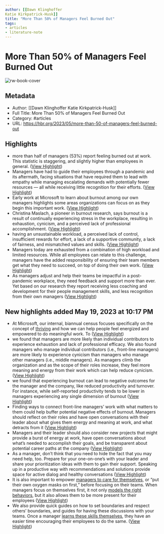 ```yaml
---
author: [[Dawn Klinghoffer
Katie Kirkpatrick-Husk]]
title: "More Than 50% of Managers Feel Burned Out"
tags: 
- articles
- literature-note
---
```

# More Than 50% of Managers Feel Burned Out

![rw-book-cover](https://hbr.org/resources/images/android-chrome-512x512.png)

## Metadata
- Author: [[Dawn Klinghoffer
Katie Kirkpatrick-Husk]]
- Full Title: More Than 50% of Managers Feel Burned Out
- Category: #articles
- URL: https://hbr.org/2023/05/more-than-50-of-managers-feel-burned-out

## Highlights
- more than half of managers (53%) report feeling burned out at work. This statistic is staggering, and slightly higher than employees in general. ([View Highlight](https://read.readwise.io/read/01h0tq0gp7hr95j7nhpb5gyhq1))
- Managers have had to guide their employees through a pandemic and its aftermath, facing situations that have required them to lead with empathy while managing escalating demands with potentially fewer resources — all while receiving little recognition for their efforts. ([View Highlight](https://read.readwise.io/read/01h0tq0t9n081b4tm72wavgfpm))
- Early work at Microsoft to learn about burnout among our own managers highlights some areas organizations can focus on as they begin this important work. ([View Highlight](https://read.readwise.io/read/01h0tq1rdf2h0nnrtqs7zz1bw8))
- Christina Maslach, a pioneer in burnout research, says burnout is a result of continually experiencing stress in the workplace, resulting in exhaustion, cynicism, and a perceived lack of professional accomplishment. ([View Highlight](https://read.readwise.io/read/01h0tq331fj9gzp8vbrap4nsnx))
- having an unsustainable workload, a perceived lack of control, insufficient rewards for effort, a lack of a supportive community, a lack of fairness, and mismatched values and skills. ([View Highlight](https://read.readwise.io/read/01h0tq3cp2n3c9yq8pvnpy5xds))
- Managers today are exhausted from a combination of high workload and limited resources. While all employees can relate to this challenge, managers have the added responsibility of ensuring their team members get what they need to succeed, on top of doing their own work. ([View Highlight](https://read.readwise.io/read/01h0tq3w3qyhqwt050wfv7xqhc))
- As managers adjust and help their teams be impactful in a post-pandemic workplace, they need feedback and support more than ever. Yet based on our research they report receiving less coaching and development for their people management skills, and less recognition from their own managers ([View Highlight](https://read.readwise.io/read/01h0tq4d3817aszk4sy914b20k))
## New highlights added May 19, 2023 at 10:17 PM
- At Microsoft, our internal, biannual census focuses specifically on the concept of [thriving](https://hbr.org/2022/06/why-microsoft-measures-employee-thriving-not-engagement) and how we can help people feel energized and empowered to do meaningful work. To ([View Highlight](https://read.readwise.io/read/01h0tq4ym1s9vn41zh4yrekc9a))
- we found that managers are more likely than individual contributors to experience exhaustion and lack of professional efficacy. We also found managers who manage individual contributors (i.e., front-line managers) are more likely to experience cynicism than managers who manage other managers (i.e., middle managers). As managers climb the organization and as the scope of their roles increase, they feel more meaning and energy from their work which can help reduce cynicism. ([View Highlight](https://read.readwise.io/read/01h0tq78edx1m112gpzy2t9c9r))
- we found that experiencing burnout can lead to negative outcomes for the manager and the company, like reduced productivity and turnover. For instance, while self-reported productivity tends to be lower in managers experiencing any single dimension of burnout ([View Highlight](https://read.readwise.io/read/01h0tq7p9dn2hn81dezcm4rcwt))
- Finding ways to connect front-line managers’ work with what matters to them could help buffer potential negative effects of burnout. Managers should reflect on their roles and have open conversations with their leader about what gives them energy and meaning at work, and what detracts from it ([View Highlight](https://read.readwise.io/read/01h0tq9fjhtjz7b6bw21f5va5b))
- Managers and their leader should also consider new projects that might provide a burst of energy at work, have open conversations about what’s needed to accomplish their goals, and be transparent about potential career paths at the company ([View Highlight](https://read.readwise.io/read/01h0tq9vcq1zkv1jxcw6k6nhhh))
- As a manager, don’t think that you need to hide the fact that you may need help, too. Prepare for your one-on-one’s with your leader and share your prioritization ideas with them to gain their support. Speaking up in a productive way with recommendations and solutions provide space for active dialog and healthy conversations ([View Highlight](https://read.readwise.io/read/01h0tqbbpk2qgsxbnnerd2hwe1))
- It is also important to empower [managers to care for themselves](https://hbr.org/2019/03/how-to-help-your-team-with-burnout-when-youre-burned-out-yourself), or “put their own oxygen masks on first,” before focusing on their teams. When managers focus on themselves first, it not only [models the right behaviors](https://www.forbes.com/sites/forbeshumanresourcescouncil/2022/03/16/the-managers-role-in-burnout-prevention/?sh=7433b59c72ce), but it also allows them to be more present for their employees ([View Highlight](https://read.readwise.io/read/01h0tqbxaev3ryjezy8g9n6dc0))
- We also provide quick guides on how to set boundaries and respect others’ boundaries, and guides for having these discussions with your teams. Once a manager [learns these skills themselves](https://hbr.org/2022/03/what-first-time-managers-can-do-to-manage-burnout), they have an easier time encouraging their employees to do the same. ([View Highlight](https://read.readwise.io/read/01h0tqcmbw6pmj2ebwjx71gmjy))
